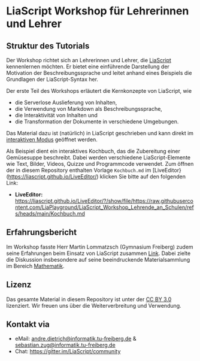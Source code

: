 # LiaScript Workshop für Lehrerinnen und Lehrer

## Struktur des Tutorials

Der Workshop richtet sich an Lehrerinnen und Lehrer, die [LiaScript](https://LiaScript.github.io) kennenlernen möchten. Er bietet eine einführende Darstellung der Motivation der Beschreibungssprache und leitet anhand eines Beispiels die Grundlagen der LiaScript-Syntax her.

Der erste Teil des Workshops erläutert die Kernkonzepte von LiaScript, wie 
- die Serverlose Auslieferung von Inhalten,
- die Verwendung von Markdown als Beschreibungssprache,
- die Interaktivität von Inhalten und
- die Transformation der Dokumente in verschiedene Umgebungen.

Das Material dazu ist (natürlich) in LiaScript geschrieben und kann direkt im [interaktiven Modus](https://liascript.github.io/course/?https://raw.githubusercontent.com/LiaPlayground/LiaScript_Workshop_Lehrende_an_Schulen/refs/heads/main/Motivation.md) geöffnet werden.

Als Beispiel dient ein interaktives Kochbuch, das die Zubereitung einer Gemüsesuppe beschreibt. Dabei werden verschiedene LiaScript-Elemente wie Text, Bilder, Videos, Quizze und Programmcode verwendet. Zum öffnen der in diesem Repository enthalten Vorlage `Kochbuch.md` im [LiveEditor}(https://liascript.github.io/LiveEditor/) klicken Sie bitte auf den folgenden Link:

- __LiveEditor:__ https://liascript.github.io/LiveEditor/?/show/file/https://raw.githubusercontent.com/LiaPlayground/LiaScript_Workshop_Lehrende_an_Schulen/refs/heads/main/Kochbuch.md

## Erfahrungsbericht 

Im Workshop fasste Herr Martin Lommatzsch (Gymnasium Freiberg) zudem seine Erfahrungen beim Einsatz von LiaScript zusammen [Link](https://liascript.github.io/course/?https://raw.githubusercontent.com/LiaPlayground/LiaScript_Workshop_Lehrende_an_Schulen/refs/heads/main/Erfahrungsbericht.md). Dabei zielte die Diskussion insbesondere auf seine beeindruckende Materialsammlung im Bereich [Mathematik](https://mint-the-gap.github.io/Aufgabensammlung/).

## Lizenz
Das gesamte Material in diesem Repository ist unter der [CC BY 3.0](https://creativecommons.org/licenses/by/4.0/) lizenziert. Wir freuen uns über die Weiterverbreitung und Verwendung.

## Kontakt via

- eMail: andre.dietrich@informatik.tu-freiberg.de & sebastian.zug@informatik.tu-freiberg.de
- Chat: https://gitter.im/LiaScript/community
